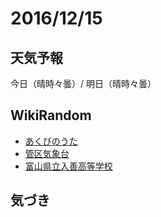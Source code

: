 # 2016/12/15

## 天気予報

今日（晴時々曇）/ 明日（晴時々曇）

## WikiRandom

* [あくびのうた](https://ja.wikipedia.org/wiki/%E3%81%82%E3%81%8F%E3%81%B3%E3%81%AE%E3%81%86%E3%81%9F)
* [管区気象台](https://ja.wikipedia.org/wiki/%E7%AE%A1%E5%8C%BA%E6%B0%97%E8%B1%A1%E5%8F%B0)
* [富山県立入善高等学校](https://ja.wikipedia.org/wiki/%E5%AF%8C%E5%B1%B1%E7%9C%8C%E7%AB%8B%E5%85%A5%E5%96%84%E9%AB%98%E7%AD%89%E5%AD%A6%E6%A0%A1)

## 気づき

